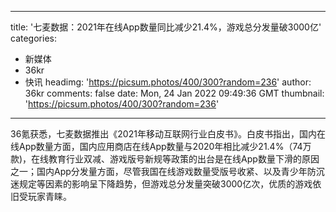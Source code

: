 
---
title: '七麦数据：2021年在线App数量同比减少21.4%，游戏总分发量破3000亿'
categories: 
 - 新媒体
 - 36kr
 - 快讯
headimg: 'https://picsum.photos/400/300?random=236'
author: 36kr
comments: false
date: Mon, 24 Jan 2022 09:49:36 GMT
thumbnail: 'https://picsum.photos/400/300?random=236'
---

<div>   
36氪获悉，七麦数据推出《2021年移动互联网行业白皮书》。白皮书指出，国内在线App数量方面，国内应用商店在线App数量与2020年相比减少21.4%（74万款)，在线教育行业双减、游戏版号新规等政策的出台是在线App数量下滑的原因之一；国内App分发量方面，尽管我国在线游戏数量受版号收紧、以及青少年防沉迷规定等因素的影响呈下降趋势，但游戏总分发量突破3000亿次，优质的游戏依旧受玩家青睐。  
</div>
            